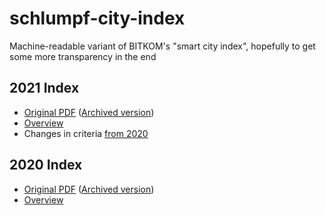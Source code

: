 # schlumpf-city-index
Machine-readable variant of BITKOM's "smart city index", hopefully to get some more transparency in the end

## 2021 Index

* [Original PDF](https://www.bitkom.org/sites/default/files/2021-10/2021-09-30-smart-city-index.pdf?mtm_campaign=smart-city-index-pdf-2021) ([Archived version](https://web.archive.org/web/20211009042146/https://www.bitkom.org/sites/default/files/2021-10/2021-09-30-smart-city-index.pdf?mtm_campaign=smart-city-index-pdf-2021))
* [Overview](2021/index.md)
* Changes in criteria [from 2020](2021/criteria_diff2020.md)

## 2020 Index
* [Original PDF](https://www.bitkom.org/sites/default/files/2020-10/201009_smart-city-index_gesamt.pdf) ([Archived version](https://web.archive.org/web/20201028022700/https://www.bitkom.org/sites/default/files/2020-10/201009_smart-city-index_gesamt.pdf))
* [Overview](2020/index.md)
